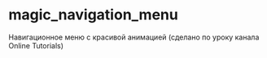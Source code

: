 # magic_navigation_menu

Навигационное меню с красивой анимацией (сделано по уроку канала Online Tutorials)
